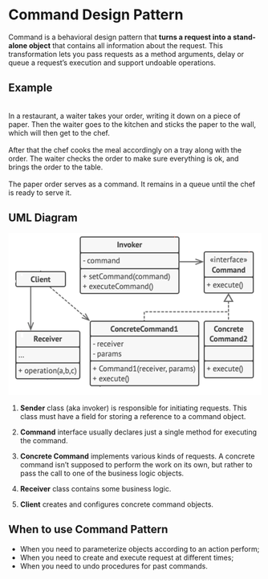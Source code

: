 <h1>Command Design Pattern</h1>

Command is a behavioral design pattern that **turns a request into a stand-alone object** that contains all information about the request. This transformation lets you pass requests as a method arguments, delay or queue a request’s execution and support undoable operations.

<h2>Example</h2>
<br>In a restaurant, a waiter takes your order, writing it down on a piece of paper. Then the waiter goes to the kitchen and sticks the paper to the wall, which will then get to the chef.</br>
<br>After that the chef cooks the meal accordingly on a tray along with the order. The waiter checks the order to make sure everything is ok, and brings the order to the table.</br>
<br>The paper order serves as a command. It remains in a queue until the chef is ready to serve it.</br>

<h2>UML Diagram</h2>

![img.png](img.png)

<ol>
<li>

**Sender** class (aka invoker) is responsible for initiating requests. This class must have a field for storing a reference to a command object.
</li>
<li>

**Command** interface usually declares just a single method for executing the command.
</li>
<li>

**Concrete Command** implements various kinds of requests. A concrete command isn’t supposed to perform the work on its own, but rather to pass the call to one of the business logic objects.
</li>
<li>

**Receiver** class contains some business logic.
</li>
<li>

**Client** creates and configures concrete command objects.
</li>
</ol>

<h2>When to use Command Pattern</h2>
<ul>
<li>
When you need to parameterize objects according to an action perform;
</li>
<li>
When you need to create and execute request at different times;
</li>
<li>
When you need to undo procedures for past commands.
</li>
</ul>